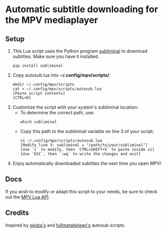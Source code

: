 # Automatic subtitle downloading for the MPV mediaplayer
## Setup
1. This Lua script uses the Python program [subliminal](https://github.com/Diaoul/subliminal) to download subtitles.
   Make sure you have it installed:  
   ```
   pip install subliminal
   ```
2. Copy autosub.lua into **~/.config/mpv/scripts/**:
   ```
   mkdir ~/.config/mpv/scripts
   cat > ~/.config/mpv/scripts/autosub.lua
   [Paste script contents]
   [CTRL+D]
   ```
3. Customize the script with your system's subliminal location:  
   - To determine the correct path, use:  
     ```
     which subliminal
     ```  
   - Copy this path to the subliminal variable on line 3 of your script:  
     ```
     vi ~/.config/mpv/scripts/autosub.lua
     [Modify line 3: subliminal = "/path/to/your/subliminal"]
     [Use `i` to modify, then `CTRL+SHIFT+V` to paste inside vi]
     [Use `ESC`, then `:wq` to write the changes and exit]
     ```
4. Enjoy automatically downloaded subtitles the next time you open MPV!

## Docs
If you wish to modify or adapt this script to your needs,
be sure to check out the [MPV Lua API](https://mpv.io/manual/stable/#lua-scripting).

## Credits
Inspired by [selsta's](https://gist.github.com/selsta/ce3fb37e775dbd15c698) and
[fullmetalsheep's](https://gist.github.com/fullmetalsheep/28c397b200a7348027d983f31a7eddfa) autosub scripts.
